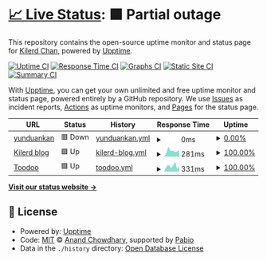 # [📈 Live Status](https://kilerd.github.io/upptime): <!--live status--> **🟧 Partial outage**

This repository contains the open-source uptime monitor and status page for [Kilerd Chan](http://www.kilerd.me), powered by [Upptime](https://github.com/upptime/upptime).

[![Uptime CI](https://github.com/kilerd/upptime/workflows/Uptime%20CI/badge.svg)](https://github.com/kilerd/upptime/actions?query=workflow%3A%22Uptime+CI%22)
[![Response Time CI](https://github.com/kilerd/upptime/workflows/Response%20Time%20CI/badge.svg)](https://github.com/kilerd/upptime/actions?query=workflow%3A%22Response+Time+CI%22)
[![Graphs CI](https://github.com/kilerd/upptime/workflows/Graphs%20CI/badge.svg)](https://github.com/kilerd/upptime/actions?query=workflow%3A%22Graphs+CI%22)
[![Static Site CI](https://github.com/kilerd/upptime/workflows/Static%20Site%20CI/badge.svg)](https://github.com/kilerd/upptime/actions?query=workflow%3A%22Static+Site+CI%22)
[![Summary CI](https://github.com/kilerd/upptime/workflows/Summary%20CI/badge.svg)](https://github.com/kilerd/upptime/actions?query=workflow%3A%22Summary+CI%22)

With [Upptime](https://upptime.js.org), you can get your own unlimited and free uptime monitor and status page, powered entirely by a GitHub repository. We use [Issues](https://github.com/kilerd/upptime/issues) as incident reports, [Actions](https://github.com/kilerd/upptime/actions) as uptime monitors, and [Pages](https://kilerd.github.io/upptime) for the status page.

<!--start: status pages-->
<!-- This summary is generated by Upptime (https://github.com/upptime/upptime) -->
<!-- Do not edit this manually, your changes will be overwritten -->
<!-- prettier-ignore -->
| URL | Status | History | Response Time | Uptime |
| --- | ------ | ------- | ------------- | ------ |
| <img alt="" src="https://icons.duckduckgo.com/ip3/www.yunduankan.com.ico" height="13"> [yunduankan](https://www.yunduankan.com) | 🟥 Down | [yunduankan.yml](https://github.com/Kilerd/uptime/commits/HEAD/history/yunduankan.yml) | <details><summary><img alt="Response time graph" src="./graphs/yunduankan/response-time-week.png" height="20"> 0ms</summary><br><a href="https://kilerd.github.io/uptime/history/yunduankan"><img alt="Response time 2495" src="https://img.shields.io/endpoint?url=https%3A%2F%2Fraw.githubusercontent.com%2FKilerd%2Fuptime%2FHEAD%2Fapi%2Fyunduankan%2Fresponse-time.json"></a><br><a href="https://kilerd.github.io/uptime/history/yunduankan"><img alt="24-hour response time 0" src="https://img.shields.io/endpoint?url=https%3A%2F%2Fraw.githubusercontent.com%2FKilerd%2Fuptime%2FHEAD%2Fapi%2Fyunduankan%2Fresponse-time-day.json"></a><br><a href="https://kilerd.github.io/uptime/history/yunduankan"><img alt="7-day response time 0" src="https://img.shields.io/endpoint?url=https%3A%2F%2Fraw.githubusercontent.com%2FKilerd%2Fuptime%2FHEAD%2Fapi%2Fyunduankan%2Fresponse-time-week.json"></a><br><a href="https://kilerd.github.io/uptime/history/yunduankan"><img alt="30-day response time 0" src="https://img.shields.io/endpoint?url=https%3A%2F%2Fraw.githubusercontent.com%2FKilerd%2Fuptime%2FHEAD%2Fapi%2Fyunduankan%2Fresponse-time-month.json"></a><br><a href="https://kilerd.github.io/uptime/history/yunduankan"><img alt="1-year response time 2495" src="https://img.shields.io/endpoint?url=https%3A%2F%2Fraw.githubusercontent.com%2FKilerd%2Fuptime%2FHEAD%2Fapi%2Fyunduankan%2Fresponse-time-year.json"></a></details> | <details><summary><a href="https://kilerd.github.io/uptime/history/yunduankan">0.00%</a></summary><a href="https://kilerd.github.io/uptime/history/yunduankan"><img alt="All-time uptime 28.88%" src="https://img.shields.io/endpoint?url=https%3A%2F%2Fraw.githubusercontent.com%2FKilerd%2Fuptime%2FHEAD%2Fapi%2Fyunduankan%2Fuptime.json"></a><br><a href="https://kilerd.github.io/uptime/history/yunduankan"><img alt="24-hour uptime 0.00%" src="https://img.shields.io/endpoint?url=https%3A%2F%2Fraw.githubusercontent.com%2FKilerd%2Fuptime%2FHEAD%2Fapi%2Fyunduankan%2Fuptime-day.json"></a><br><a href="https://kilerd.github.io/uptime/history/yunduankan"><img alt="7-day uptime 0.00%" src="https://img.shields.io/endpoint?url=https%3A%2F%2Fraw.githubusercontent.com%2FKilerd%2Fuptime%2FHEAD%2Fapi%2Fyunduankan%2Fuptime-week.json"></a><br><a href="https://kilerd.github.io/uptime/history/yunduankan"><img alt="30-day uptime 7.96%" src="https://img.shields.io/endpoint?url=https%3A%2F%2Fraw.githubusercontent.com%2FKilerd%2Fuptime%2FHEAD%2Fapi%2Fyunduankan%2Fuptime-month.json"></a><br><a href="https://kilerd.github.io/uptime/history/yunduankan"><img alt="1-year uptime 28.88%" src="https://img.shields.io/endpoint?url=https%3A%2F%2Fraw.githubusercontent.com%2FKilerd%2Fuptime%2FHEAD%2Fapi%2Fyunduankan%2Fuptime-year.json"></a></details>
| <img alt="" src="https://icons.duckduckgo.com/ip3/www.kilerd.me.ico" height="13"> [Kilerd blog](https://www.kilerd.me) | 🟩 Up | [kilerd-blog.yml](https://github.com/Kilerd/uptime/commits/HEAD/history/kilerd-blog.yml) | <details><summary><img alt="Response time graph" src="./graphs/kilerd-blog/response-time-week.png" height="20"> 281ms</summary><br><a href="https://kilerd.github.io/uptime/history/kilerd-blog"><img alt="Response time 211" src="https://img.shields.io/endpoint?url=https%3A%2F%2Fraw.githubusercontent.com%2FKilerd%2Fuptime%2FHEAD%2Fapi%2Fkilerd-blog%2Fresponse-time.json"></a><br><a href="https://kilerd.github.io/uptime/history/kilerd-blog"><img alt="24-hour response time 118" src="https://img.shields.io/endpoint?url=https%3A%2F%2Fraw.githubusercontent.com%2FKilerd%2Fuptime%2FHEAD%2Fapi%2Fkilerd-blog%2Fresponse-time-day.json"></a><br><a href="https://kilerd.github.io/uptime/history/kilerd-blog"><img alt="7-day response time 281" src="https://img.shields.io/endpoint?url=https%3A%2F%2Fraw.githubusercontent.com%2FKilerd%2Fuptime%2FHEAD%2Fapi%2Fkilerd-blog%2Fresponse-time-week.json"></a><br><a href="https://kilerd.github.io/uptime/history/kilerd-blog"><img alt="30-day response time 218" src="https://img.shields.io/endpoint?url=https%3A%2F%2Fraw.githubusercontent.com%2FKilerd%2Fuptime%2FHEAD%2Fapi%2Fkilerd-blog%2Fresponse-time-month.json"></a><br><a href="https://kilerd.github.io/uptime/history/kilerd-blog"><img alt="1-year response time 211" src="https://img.shields.io/endpoint?url=https%3A%2F%2Fraw.githubusercontent.com%2FKilerd%2Fuptime%2FHEAD%2Fapi%2Fkilerd-blog%2Fresponse-time-year.json"></a></details> | <details><summary><a href="https://kilerd.github.io/uptime/history/kilerd-blog">100.00%</a></summary><a href="https://kilerd.github.io/uptime/history/kilerd-blog"><img alt="All-time uptime 100.00%" src="https://img.shields.io/endpoint?url=https%3A%2F%2Fraw.githubusercontent.com%2FKilerd%2Fuptime%2FHEAD%2Fapi%2Fkilerd-blog%2Fuptime.json"></a><br><a href="https://kilerd.github.io/uptime/history/kilerd-blog"><img alt="24-hour uptime 100.00%" src="https://img.shields.io/endpoint?url=https%3A%2F%2Fraw.githubusercontent.com%2FKilerd%2Fuptime%2FHEAD%2Fapi%2Fkilerd-blog%2Fuptime-day.json"></a><br><a href="https://kilerd.github.io/uptime/history/kilerd-blog"><img alt="7-day uptime 100.00%" src="https://img.shields.io/endpoint?url=https%3A%2F%2Fraw.githubusercontent.com%2FKilerd%2Fuptime%2FHEAD%2Fapi%2Fkilerd-blog%2Fuptime-week.json"></a><br><a href="https://kilerd.github.io/uptime/history/kilerd-blog"><img alt="30-day uptime 100.00%" src="https://img.shields.io/endpoint?url=https%3A%2F%2Fraw.githubusercontent.com%2FKilerd%2Fuptime%2FHEAD%2Fapi%2Fkilerd-blog%2Fuptime-month.json"></a><br><a href="https://kilerd.github.io/uptime/history/kilerd-blog"><img alt="1-year uptime 100.00%" src="https://img.shields.io/endpoint?url=https%3A%2F%2Fraw.githubusercontent.com%2FKilerd%2Fuptime%2FHEAD%2Fapi%2Fkilerd-blog%2Fuptime-year.json"></a></details>
| <img alt="" src="https://icons.duckduckgo.com/ip3/www.toodoo.top.ico" height="13"> [Toodoo](https://www.toodoo.top) | 🟩 Up | [toodoo.yml](https://github.com/Kilerd/uptime/commits/HEAD/history/toodoo.yml) | <details><summary><img alt="Response time graph" src="./graphs/toodoo/response-time-week.png" height="20"> 331ms</summary><br><a href="https://kilerd.github.io/uptime/history/toodoo"><img alt="Response time 622" src="https://img.shields.io/endpoint?url=https%3A%2F%2Fraw.githubusercontent.com%2FKilerd%2Fuptime%2FHEAD%2Fapi%2Ftoodoo%2Fresponse-time.json"></a><br><a href="https://kilerd.github.io/uptime/history/toodoo"><img alt="24-hour response time 382" src="https://img.shields.io/endpoint?url=https%3A%2F%2Fraw.githubusercontent.com%2FKilerd%2Fuptime%2FHEAD%2Fapi%2Ftoodoo%2Fresponse-time-day.json"></a><br><a href="https://kilerd.github.io/uptime/history/toodoo"><img alt="7-day response time 331" src="https://img.shields.io/endpoint?url=https%3A%2F%2Fraw.githubusercontent.com%2FKilerd%2Fuptime%2FHEAD%2Fapi%2Ftoodoo%2Fresponse-time-week.json"></a><br><a href="https://kilerd.github.io/uptime/history/toodoo"><img alt="30-day response time 515" src="https://img.shields.io/endpoint?url=https%3A%2F%2Fraw.githubusercontent.com%2FKilerd%2Fuptime%2FHEAD%2Fapi%2Ftoodoo%2Fresponse-time-month.json"></a><br><a href="https://kilerd.github.io/uptime/history/toodoo"><img alt="1-year response time 622" src="https://img.shields.io/endpoint?url=https%3A%2F%2Fraw.githubusercontent.com%2FKilerd%2Fuptime%2FHEAD%2Fapi%2Ftoodoo%2Fresponse-time-year.json"></a></details> | <details><summary><a href="https://kilerd.github.io/uptime/history/toodoo">100.00%</a></summary><a href="https://kilerd.github.io/uptime/history/toodoo"><img alt="All-time uptime 96.14%" src="https://img.shields.io/endpoint?url=https%3A%2F%2Fraw.githubusercontent.com%2FKilerd%2Fuptime%2FHEAD%2Fapi%2Ftoodoo%2Fuptime.json"></a><br><a href="https://kilerd.github.io/uptime/history/toodoo"><img alt="24-hour uptime 100.00%" src="https://img.shields.io/endpoint?url=https%3A%2F%2Fraw.githubusercontent.com%2FKilerd%2Fuptime%2FHEAD%2Fapi%2Ftoodoo%2Fuptime-day.json"></a><br><a href="https://kilerd.github.io/uptime/history/toodoo"><img alt="7-day uptime 100.00%" src="https://img.shields.io/endpoint?url=https%3A%2F%2Fraw.githubusercontent.com%2FKilerd%2Fuptime%2FHEAD%2Fapi%2Ftoodoo%2Fuptime-week.json"></a><br><a href="https://kilerd.github.io/uptime/history/toodoo"><img alt="30-day uptime 89.73%" src="https://img.shields.io/endpoint?url=https%3A%2F%2Fraw.githubusercontent.com%2FKilerd%2Fuptime%2FHEAD%2Fapi%2Ftoodoo%2Fuptime-month.json"></a><br><a href="https://kilerd.github.io/uptime/history/toodoo"><img alt="1-year uptime 96.14%" src="https://img.shields.io/endpoint?url=https%3A%2F%2Fraw.githubusercontent.com%2FKilerd%2Fuptime%2FHEAD%2Fapi%2Ftoodoo%2Fuptime-year.json"></a></details>

<!--end: status pages-->

[**Visit our status website →**](https://kilerd.github.io/upptime)

## 📄 License

- Powered by: [Upptime](https://github.com/upptime/upptime)
- Code: [MIT](./LICENSE) © [Anand Chowdhary](https://anandchowdhary.com), supported by [Pabio](https://pabio.com)
- Data in the `./history` directory: [Open Database License](https://opendatacommons.org/licenses/odbl/1-0/)
